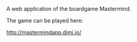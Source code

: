 A web application of the boardgame Mastermind.

The game can be played here:

http://mastermindapp.dimi.io/
